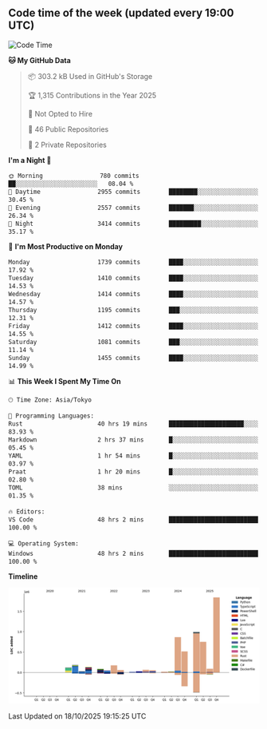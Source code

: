 ## Code time of the week (updated every 19:00 UTC)

<!--START_SECTION:waka-->
![Code Time](http://img.shields.io/badge/Code%20Time-5%2C560%20hrs%2033%20mins-blue)

**🐱 My GitHub Data** 

> 📦 303.2 kB Used in GitHub's Storage 
 > 
> 🏆 1,315 Contributions in the Year 2025
 > 
> 🚫 Not Opted to Hire
 > 
> 📜 46 Public Repositories 
 > 
> 🔑 2 Private Repositories 
 > 
**I'm a Night 🦉** 

```text
🌞 Morning                780 commits         ██░░░░░░░░░░░░░░░░░░░░░░░   08.04 % 
🌆 Daytime                2955 commits        ████████░░░░░░░░░░░░░░░░░   30.45 % 
🌃 Evening                2557 commits        ███████░░░░░░░░░░░░░░░░░░   26.34 % 
🌙 Night                  3414 commits        █████████░░░░░░░░░░░░░░░░   35.17 % 
```
📅 **I'm Most Productive on Monday** 

```text
Monday                   1739 commits        ████░░░░░░░░░░░░░░░░░░░░░   17.92 % 
Tuesday                  1410 commits        ████░░░░░░░░░░░░░░░░░░░░░   14.53 % 
Wednesday                1414 commits        ████░░░░░░░░░░░░░░░░░░░░░   14.57 % 
Thursday                 1195 commits        ███░░░░░░░░░░░░░░░░░░░░░░   12.31 % 
Friday                   1412 commits        ████░░░░░░░░░░░░░░░░░░░░░   14.55 % 
Saturday                 1081 commits        ███░░░░░░░░░░░░░░░░░░░░░░   11.14 % 
Sunday                   1455 commits        ████░░░░░░░░░░░░░░░░░░░░░   14.99 % 
```


📊 **This Week I Spent My Time On** 

```text
🕑︎ Time Zone: Asia/Tokyo

💬 Programming Languages: 
Rust                     40 hrs 19 mins      █████████████████████░░░░   83.93 % 
Markdown                 2 hrs 37 mins       █░░░░░░░░░░░░░░░░░░░░░░░░   05.45 % 
YAML                     1 hr 54 mins        █░░░░░░░░░░░░░░░░░░░░░░░░   03.97 % 
Praat                    1 hr 20 mins        █░░░░░░░░░░░░░░░░░░░░░░░░   02.80 % 
TOML                     38 mins             ░░░░░░░░░░░░░░░░░░░░░░░░░   01.35 % 

🔥 Editors: 
VS Code                  48 hrs 2 mins       █████████████████████████   100.00 % 

💻 Operating System: 
Windows                  48 hrs 2 mins       █████████████████████████   100.00 % 
```

**Timeline**

![Lines of Code chart](https://raw.githubusercontent.com/SARDONYX-sard/SARDONYX-sard/main/assets/bar_graph.png)


 Last Updated on 18/10/2025 19:15:25 UTC
<!--END_SECTION:waka-->